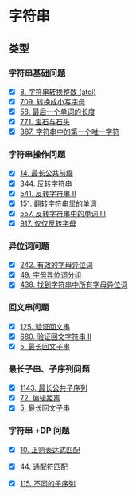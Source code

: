 # 字符串

## 类型
### 字符串基础问题
- [x] [8. 字符串转换整数 (atoi)](https://leetcode-cn.com/problems/string-to-integer-atoi/)
- [x] [709. 转换成小写字母](https://leetcode-cn.com/problems/to-lower-case/)
- [x] [58. 最后一个单词的长度](https://leetcode-cn.com/problems/length-of-last-word/)
- [x] [771. 宝石与石头](https://leetcode-cn.com/problems/jewels-and-stones/)
- [x] [387. 字符串中的第一个唯一字符](https://leetcode-cn.com/problems/first-unique-character-in-a-string/)

### 字符串操作问题
- [x] [14. 最长公共前缀](https://leetcode-cn.com/problems/longest-common-prefix/description/)
- [x] [344. 反转字符串](https://leetcode-cn.com/problems/reverse-string/)
- [x] [541. 反转字符串 II](https://leetcode-cn.com/problems/reverse-string-ii/)
- [x] [151. 翻转字符串里的单词](https://leetcode-cn.com/problems/reverse-words-in-a-string/)
- [x] [557. 反转字符串中的单词 III](https://leetcode-cn.com/problems/reverse-words-in-a-string-iii/)
- [x] [917. 仅仅反转字母](https://leetcode-cn.com/problems/reverse-only-letters/)

### 异位词问题
- [x] [242. 有效的字母异位词](https://leetcode-cn.com/problems/valid-anagram/)
- [x] [49. 字母异位词分组](https://leetcode-cn.com/problems/group-anagrams/)
- [x] [438. 找到字符串中所有字母异位词](https://leetcode-cn.com/problems/find-all-anagrams-in-a-string/)

### 回文串问题
- [x] [125. 验证回文串](https://leetcode-cn.com/problems/valid-palindrome/)
- [x] [680. 验证回文字符串 Ⅱ](https://leetcode-cn.com/problems/valid-palindrome-ii/)
- [x] [5. 最长回文子串](https://leetcode-cn.com/problems/longest-palindromic-substring/)

### 最长子串、子序列问题
- [x] [1143. 最长公共子序列](https://leetcode-cn.com/problems/longest-common-subsequence/)
- [x] [72. 编辑距离](https://leetcode-cn.com/problems/edit-distance/)
- [x] [5. 最长回文子串](https://leetcode-cn.com/problems/longest-palindromic-substring/)

### 字符串 +DP 问题
- [x] [10. 正则表达式匹配](https://leetcode-cn.com/problems/regular-expression-matching/)
- [x] [44. 通配符匹配](https://leetcode-cn.com/problems/wildcard-matching/)
- [x] [115. 不同的子序列](https://leetcode-cn.com/problems/distinct-subsequences/)

